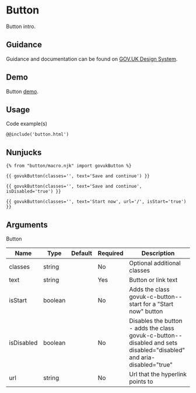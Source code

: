 # Button

Button intro.

## Guidance

Guidance and documentation can be found on [GOV.UK Design System](linkgoeshere).

## Demo

Button [demo](button.html).

## Usage

Code example(s)

```
@@include('button.html')
```

## Nunjucks

```
{% from "button/macro.njk" import govukButton %}

{{ govukButton(classes='', text='Save and continue') }}

{{ govukButton(classes='', text='Save and continue', isDisabled='true') }}

{{ govukButton(classes='', text='Start now', url='/', isStart='true') }}
```

## Arguments

Button

| Name       | Type    | Default | Required | Description
|---         |---      |---      |---       |---
| classes    | string  |         | No       | Optional additional classes
| text       | string  |         | Yes      | Button or link text
| isStart    | boolean |         | No       | Adds the class govuk-c-button--start for a "Start now" button
| isDisabled | boolean |         | No       | Disables the button - adds the class govuk-c-button--disabled and sets disabled="disabled" and aria-disabled="true"
| url        | string  |         | No       | Url that the hyperlink points to


<!--
## Installation

```
npm install --save @govuk-frontend/button
```
-->
